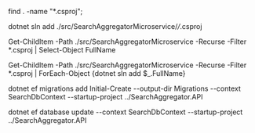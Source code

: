 find . -name "*.csproj";

dotnet sln add ./src/SearchAggregatorMicroservice/*/*.csproj

Get-ChildItem -Path ./src/SearchAggregatorMicroservice -Recurse -Filter *.csproj | Select-Object FullName

Get-ChildItem -Path ./src/SearchAggregatorMicroservice -Recurse -Filter *.csproj | ForEach-Object {dotnet sln add $_.FullName}

dotnet ef migrations add Initial-Create --output-dir Migrations --context SearchDbContext --startup-project ../SearchAggregator.API 

dotnet ef database update --context SearchDbContext --startup-project ../SearchAggregator.API